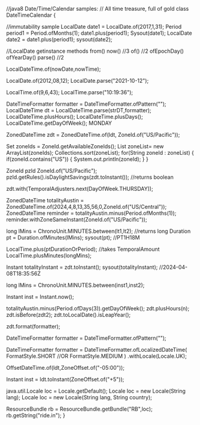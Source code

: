 //java8 Date/Time/Calendar samples:
// All time treasure, full of gold
class DateTimeCalendar {

//immutability sample
LocalDate date1 = LocalDate.of(2017,1,31);
Period period1 = Period.ofMonths(1);
date1.plus(period1);
Sysout(date1);
LocalDate date2 = date1.plus(period1);
sysout(date2);

//LocalDate getinstance methods
from()
now() //3
of() //2
ofEpochDay()
ofYearDay()
parse() //2

LocalDateTime.of(nowDate,nowTime);

LocalDate.of(2012,08,12);
LocalDate.parse("2021-10-12");

LocalTime.of(9,6,43);
LocalTime.parse("10:19:36");

DateTimeFormatter formatter = DateTimeFormatter.ofPattern("");
LocalDateTime dt = LocalDateTime.parse(strDT,formatter);
LocalDateTime.plusHours();
LocalDateTime.plusDays();
LocalDateTime.getDayOfWeek(); MONDAY

ZonedDateTime zdt = ZonedDateTime.of(ldt, ZoneId.of("US/Pacific"));

Set<String> zoneIds = ZoneId.getAvailableZoneIds();
List<String> zoneList= new ArrayList<String>(zoneIds);
Collections.sort(zoneList);
for(String zoneId : zoneList) {
	if(zoneId.contains("US")) {
		System.out.println(zoneId);
	}
}

ZoneId pzId ZoneId.of("US/Pacific");
pzId.getRules().isDaylightSavings(zdt.toInstant()); //returns boolean

zdt.with(TemporalAdjusters.next(DayOfWeek.THURSDAY));

ZonedDateTime totalityAustin = ZonedDateTime.of(2024,4,8,13,35,56,0,ZoneId.of("US/Central"));
ZonedDateTime reminder = totalityAustin.minus(Period.ofMonths(1));
reminder.withZoneSameInstant(ZoneId.of("US/Pacific"));

long lMins = ChronoUnit.MINUTES.between(lt1,lt2); //returns long
Duration pt = Duration.ofMinutes(lMins);
sysout(pt); //PT1H18M

LocalTime.plus(ptDurationOrPeriod); //takes TemporalAmount
LocalTime.plusMinutes(longMins);

Instant totalityInstant = zdt.toInstant();
sysout(totalityInstant); //2024-04-08T18:35:56Z

long lMins = ChronoUnit.MINUTES.between(inst1,inst2);

Instant inst = Instant.now();

totalityAustin.minus(Period.ofDays(3)).getDayOfWeek();
zdt.plusHours(n);
zdt.isBefore(zdt2);
zdt.toLocalDate().isLeapYear();

zdt.format(formatter);

DateTimeFormatter formatter = DateTimeFormatter.ofPattern("");

DateTimeFormatter formatter = DateTimeFormatter.ofLocalizedDateTime(
FormatStyle.SHORT //OR FormatStyle.MEDIUM
)
.withLocale(Locale.UK);

OffsetDateTime.of(ldt,ZoneOffset.of("-05:00"));

Instant inst = ldt.toInstant(ZoneOffset.of("+5"));

java.util.Locale loc = Locale.getDefault();
Locale loc = new Locale(String lang);
Locale loc = new Locale(String lang, String country);

ResourceBundle rb = ResourceBundle.getBundle("RB",loc);
rb.getString("ride.in");
}
